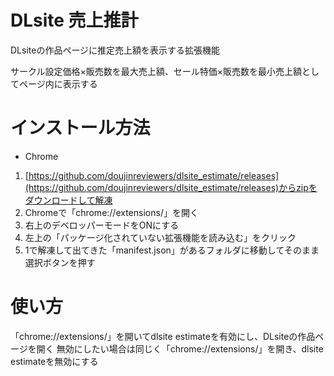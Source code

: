 # DLsite 売上推計

DLsiteの作品ページに推定売上額を表示する拡張機能

サークル設定価格×販売数を最大売上額、セール特価×販売数を最小売上額としてページ内に表示する

# インストール方法

- Chrome

1. [https://github.com/doujinreviewers/dlsite_estimate/releases](https://github.com/doujinreviewers/dlsite_estimate/releases)からzipをダウンロードして解凍
2. Chromeで「chrome://extensions/」を開く
3. 右上のデベロッパーモードをONにする
4. 左上の「パッケージ化されていない拡張機能を読み込む」をクリック
5. 1で解凍して出てきた「manifest.json」があるフォルダに移動してそのまま選択ボタンを押す

# 使い方

「chrome://extensions/」を開いてdlsite estimateを有効にし、DLsiteの作品ページを開く
無効にしたい場合は同じく「chrome://extensions/」を開き、dlsite estimateを無効にする